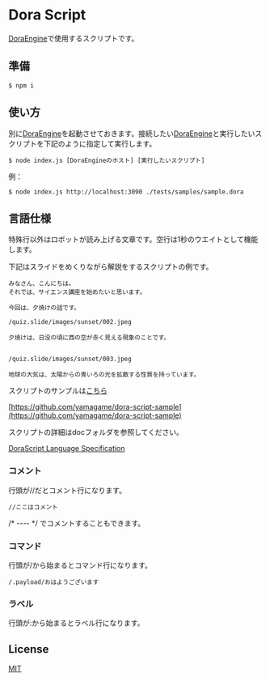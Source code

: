 # Dora Script

[DoraEngine](https://github.com/yamagame/dora-engine)で使用するスクリプトです。

## 準備

```
$ npm i
```

## 使い方

別に[DoraEngine](https://github.com/yamagame/dora-engine)を起動させておきます。接続したい[DoraEngine](https://github.com/yamagame/dora-engine)と実行したいスクリプトを下記のように指定して実行します。

```
$ node index.js [DoraEngineのホスト] [実行したいスクリプト]
```

例：

```
$ node index.js http://localhost:3090 ./tests/samples/sample.dora
```

## 言語仕様

特殊行以外はロボットが読み上げる文章です。空行は1秒のウエイトとして機能します。

下記はスライドをめくりながら解説をするスクリプトの例です。

```
みなさん、こんにちは。
それでは、サイエンス講座を始めたいと思います。

今回は、夕焼けの話です。

/quiz.slide/images/sunset/002.jpeg

夕焼けは、日没の頃に西の空が赤く見える現象のことです。


/quiz.slide/images/sunset/003.jpeg

地球の大気は、太陽からの青いろの光を拡散する性質を持っています。
```

スクリプトのサンプルは[こちら](https://github.com/yamagame/https://github.com/yamagame/dora-script-sample)

[https://github.com/yamagame/dora-script-sample](https://github.com/yamagame/dora-script-sample)

スクリプトの詳細はdocフォルダを参照してください。

[DoraScript Language Specification](./doc/README.md)

### コメント

行頭が//だとコメント行になります。

```
//ここはコメント
```

/* ---- */ でコメントすることもできます。

### コマンド

行頭が/から始まるとコマンド行になります。

```
/.payload/おはようございます
```

### ラベル

行頭が:から始まるとラベル行になります。

## License

[MIT](LICENSE)
